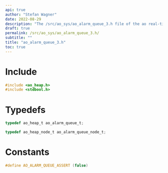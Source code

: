 ```yaml
---
api: true
author: "Stefan Wagner"
date: 2022-08-29
description: "The /src/ao_sys/ao_alarm_queue_3.h file of the ao real-time operating system."
draft: true
permalink: /src/ao_sys/ao_alarm_queue_3.h/
subtitle: ""
title: "ao_alarm_queue_3.h"
toc: true
---
```


# Include

```c
#include <ao_heap.h>
#include <stdbool.h>
```

# Typedefs

```c
typedef ao_heap_t ao_alarm_queue_t;
```

```c
typedef ao_heap_node_t ao_alarm_queue_node_t;
```

# Constants

```c
#define AO_ALARM_QUEUE_ASSERT (false)
```

